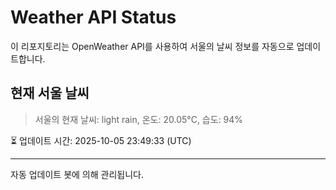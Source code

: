 
# Weather API Status

이 리포지토리는 OpenWeather API를 사용하여 서울의 날씨 정보를 자동으로 업데이트합니다.

## 현재 서울 날씨
> 서울의 현재 날씨: light rain, 온도: 20.05°C, 습도: 94%

⏳ 업데이트 시간: 2025-10-05 23:49:33 (UTC)

---
자동 업데이트 봇에 의해 관리됩니다.
